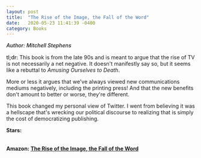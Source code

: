 ```yaml
---
layout: post
title:  "The Rise of the Image, the Fall of the Word"
date:   2020-05-23 11:41:39 -0400
category: Books
---
```

<link rel="stylesheet" href="https://cdnjs.cloudflare.com/ajax/libs/font-awesome/4.7.0/css/font-awesome.min.css">

<span style="font-weight:500;font-style:italic;"> Author: Mitchell Stephens</span>

<div style="margin-top:15px;"></div>

<span style="font-weight:500;">tl;dr:</span> This book is from the late 90s and is meant to argue that the rise of TV is not necessarily a net negative. It doesn't manifestly say so, but it seems like a rebuttal to *Amusing Ourselves to Death*. 

More or less it argues that we've always viewed new communications mediums negatively, including the printing press! And that the new benefits don't amount to better or worse, they're different. 

This book changed my personal view of Twitter. I went from believing it was a hellscape that's wrecking our political discourse to realizing that is simply the cost of democratizing publishing.

<table>
	<tr><b>Stars: </b></tr>
	<tr>
		<span class="fa fa-star checked"></span>
		<span class="fa fa-star checked"></span>
		<span class="fa fa-star checked"></span>
		<span class="fa fa-star"></span>
		<span class="fa fa-star"></span>
	</tr>
</table>

**Amazon: [The Rise of the Image, the Fall of the Word](https://www.amazon.com/gp/product/0195098293)**